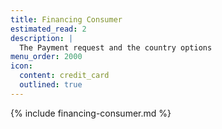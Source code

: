 ```yaml
---
title: Financing Consumer
estimated_read: 2
description: |
  The Payment request and the country options
menu_order: 2000
icon:
  content: credit_card
  outlined: true
---
```


{% include financing-consumer.md %}
